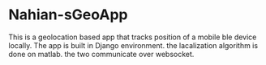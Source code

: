# Nahian-sGeoApp
This is a geolocation based app that tracks position of a mobile ble device locally. The app is built in Django environment. the lacalization algorithm is done on matlab. the two communicate over websocket. 
